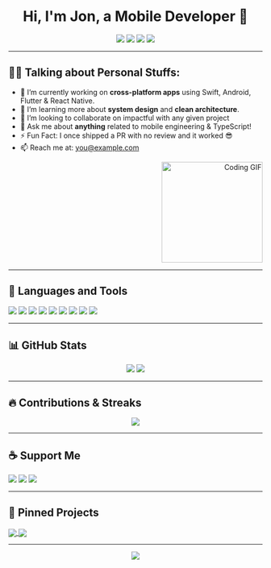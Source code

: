 <!-- Profile Title & Badges -->
<h1 align="center">Hi, I'm Jon, a Mobile Developer 🚀</h1>

<p align="center">
  <a href="https://github.com/jonbation"><img src="https://img.shields.io/badge/GitHub-181717?style=for-the-badge&logo=github"></a>
  <a href="https://linkedin.com/in/your-linkedin"><img src="https://img.shields.io/badge/LinkedIn-0A66C2?style=for-the-badge&logo=linkedin&logoColor=white"></a>
  <a href="https://instagram.com/your-instagram"><img src="https://img.shields.io/badge/Instagram-E4405F?style=for-the-badge&logo=instagram&logoColor=white"></a>
  <a href="mailto:you@example.com"><img src="https://img.shields.io/badge/Gmail-D14836?style=for-the-badge&logo=gmail&logoColor=white"></a>
</p>

---

## 🧑‍💻 Talking about Personal Stuffs:

- 🔭 I’m currently working on **cross-platform apps** using Swift, Android, Flutter & React Native.
- 🌱 I’m learning more about **system design** and **clean architecture**.
- 🤝 I’m looking to collaborate on impactful with any given project
- 💬 Ask me about **anything** related to mobile engineering & TypeScript!
- ⚡ Fun Fact: I once shipped a PR with no review and it worked 😎
- 📫 Reach me at: [you@example.com](mailto:jonbation4@gmail.com)

<p align="right">
  <img src="https://media.giphy.com/media/qgQUggAC3Pfv687qPC/giphy.gif" width="200" alt="Coding GIF">
</p>

---

## 🧰 Languages and Tools

<p>
  <img src="https://img.shields.io/badge/Java-007396?style=flat&logo=java&logoColor=white">
  <img src="https://img.shields.io/badge/Kotlin-0095D5?style=flat&logo=kotlin&logoColor=white">
  <img src="https://img.shields.io/badge/Android-3DDC84?style=flat&logo=android&logoColor=white">
  <img src="https://img.shields.io/badge/Swift-F54A2A?style=flat&logo=swift&logoColor=white">
  <img src="https://img.shields.io/badge/Flutter-02569B?style=flat&logo=flutter&logoColor=white">
  <img src="https://img.shields.io/badge/React-61DAFB?style=flat&logo=react&logoColor=black">
  <img src="https://img.shields.io/badge/Firebase-FFCA28?style=flat&logo=firebase&logoColor=black">
  <img src="https://img.shields.io/badge/Docker-2496ED?style=flat&logo=docker&logoColor=white">
  <img src="https://img.shields.io/badge/TypeScript-3178C6?style=flat&logo=typescript&logoColor=white">
</p>

---

## 📊 GitHub Stats

<p align="center">
  <img src="https://github-readme-stats.vercel.app/api?username=jonbation&show_icons=true&theme=tokyonight&count_private=true" />
  <img src="https://github-readme-stats.vercel.app/api/top-langs/?username=jonbation&layout=compact&theme=tokyonight" />
</p>

---

## 🔥 Contributions & Streaks

<p align="center">
  <img src="https://github-readme-streak-stats.herokuapp.com/?user=jonbation&theme=tokyonight"/>
</p>

---

## ☕ Support Me

<p>
  <a href="https://www.buymeacoffee.com/yourhandle"><img src="https://img.shields.io/badge/Buy%20me%20a%20coffee-orange?style=for-the-badge&logo=buy-me-a-coffee&logoColor=white"></a>
  <a href="https://paypal.me/yourhandle"><img src="https://img.shields.io/badge/PayPal-00457C?style=for-the-badge&logo=paypal&logoColor=white"></a>
  <a href="https://patreon.com/yourhandle"><img src="https://img.shields.io/badge/Patreon-EF3A81?style=for-the-badge&logo=patreon&logoColor=white"></a>
</p>

---

## 📌 Pinned Projects

<a href="https://github.com/jonbation/your-cool-project">
  <img align="center" src="https://github-readme-stats.vercel.app/api/pin/?username=jonbation&repo=your-cool-project&theme=tokyonight" />
</a>
<a href="https://github.com/jonbation/another-project">
  <img align="center" src="https://github-readme-stats.vercel.app/api/pin/?username=jonbation&repo=another-project&theme=tokyonight" />
</a>

---

<p align="center">
  <img src="https://komarev.com/ghpvc/?username=jonbation&label=Profile%20views&color=0e75b6&style=flat" />
</p>
